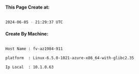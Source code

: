 
   
#### This Page Create at:

```bash

2024-06-05 - 21:29:37 UTC

```

#### Create By Machine:

```bash

Host Name : fv-az1984-911

platform  : Linux-6.5.0-1021-azure-x86_64-with-glibc2.35

Ip Local  : 10.1.0.63

```

